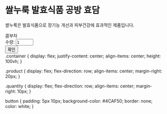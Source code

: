 <!DOCTYPE html>
<html>
<head>
</head>
<body>
 <h1>쌀누룩 발효식품 공방 효담</h1>
 <p>쌀누룩은 발효식품으로 장기능 개선과 피부건강에 효과적인 제품입니다.</p>

<div class="container">
  <div class="product">
    <span>콤부차</span>
    <div class="quantity">
      <span>수량:</span>
      <input type="number" min="1" max="10" value="1" id="quantity">
    </div>
    <button id="add-to-cart">확인</button>
  </div>
</div>
.container {
  display: flex;
  justify-content: center;
  align-items: center;
  height: 100vh;
}

.product {
  display: flex;
  flex-direction: row;
  align-items: center;
  margin-right: 20px;
}

.quantity {
  display: flex;
  flex-direction: row;
  align-items: center;
  margin-right: 10px;
}

button {
  padding: 5px 10px;
  background-color: #4CAF50;
  border: none;
  color: white;
}

